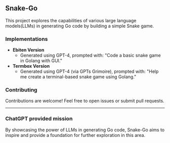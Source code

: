 ## Snake-Go

This project explores the capabilities of various large language models(LLMs) in generating Go code by building a simple Snake game.

### Implementations

- **Ebiten Version**
  - Generated using GPT-4, prompted with: "Code a basic snake game in Golang with GUI."
- **Termbox Version**
  - Generated using GPT-4 (via GPTs Grimoire), prompted with: "Help me create a terminal-based snake game using Golang."

### Contributing

Contributions are welcome! Feel free to open issues or submit pull requests.

---

### ChatGPT provided mission

By showcasing the power of LLMs in generating Go code, Snake-Go aims to inspire and provide a foundation for further exploration in this area.